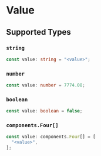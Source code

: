 # Value


## Supported Types

### `string`

```typescript
const value: string = "<value>";
```

### `number`

```typescript
const value: number = 7774.08;
```

### `boolean`

```typescript
const value: boolean = false;
```

### `components.Four[]`

```typescript
const value: components.Four[] = [
  "<value>",
];
```

